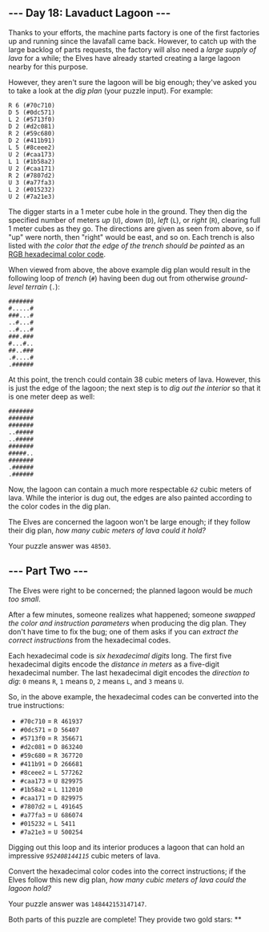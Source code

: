 <main>
<article class="day-desc"><h2>--- Day 18: Lavaduct Lagoon ---</h2><p>Thanks to your efforts, the machine parts factory is one of the first factories up and running since the lavafall came back. However, to catch up with the large backlog of parts requests, the factory will also need a <em>large supply of lava</em> for a while; the Elves have already started creating a large lagoon nearby for this purpose.</p>
<p>However, they aren't sure the lagoon will be big enough; they've asked you to take a look at the <em>dig plan</em> (your puzzle input). For example:</p>
<pre><code>R 6 (#70c710)
D 5 (#0dc571)
L 2 (#5713f0)
D 2 (#d2c081)
R 2 (#59c680)
D 2 (#411b91)
L 5 (#8ceee2)
U 2 (#caa173)
L 1 (#1b58a2)
U 2 (#caa171)
R 2 (#7807d2)
U 3 (#a77fa3)
L 2 (#015232)
U 2 (#7a21e3)
</code></pre>
<p>The digger starts in a 1 meter cube hole in the ground. They then dig the specified number of meters <em>up</em> (<code>U</code>), <em>down</em> (<code>D</code>), <em>left</em> (<code>L</code>), or <em>right</em> (<code>R</code>), clearing full 1 meter cubes as they go. The directions are given as seen from above, so if "up" were north, then "right" would be east, and so on. Each trench is also listed with <em>the color that the edge of the trench should be painted</em> as an <a href="https://en.wikipedia.org/wiki/RGB_color_model#Numeric_representations" target="_blank">RGB hexadecimal color code</a>.</p>
<p>When viewed from above, the above example dig plan would result in the following loop of <em>trench</em> (<code>#</code>) having been dug out from otherwise <em>ground-level terrain</em> (<code>.</code>):</p>
<pre><code>#######
#.....#
###...#
..#...#
..#...#
###.###
#...#..
##..###
.#....#
.######
</code></pre>
<p>At this point, the trench could contain 38 cubic meters of lava. However, this is just the edge of the lagoon; the next step is to <em>dig out the interior</em> so that it is one meter deep as well:</p>
<pre><code>#######
#######
#######
..#####
..#####
#######
#####..
#######
.######
.######
</code></pre>
<p>Now, the lagoon can contain a much more respectable <code><em>62</em></code> cubic meters of lava. While the interior is dug out, the edges are also painted according to the color codes in the dig plan.</p>
<p>The Elves are concerned the lagoon won't be large enough; if they follow their dig plan, <em>how many cubic meters of lava could it hold?</em></p>
</article>
<p>Your puzzle answer was <code>48503</code>.</p><article class="day-desc"><h2 id="part2">--- Part Two ---</h2><p>The Elves were right to be concerned; the planned lagoon would be <em>much too small</em>.</p>
<p>After a few minutes, someone realizes what happened; someone <em><span title="Futuristic sprintf()?">swapped</span> the color and instruction parameters</em> when producing the dig plan. They don't have time to fix the bug; one of them asks if you can <em>extract the correct instructions</em> from the hexadecimal codes.</p>
<p>Each hexadecimal code is <em>six hexadecimal digits</em> long. The first five hexadecimal digits encode the <em>distance in meters</em> as a five-digit hexadecimal number. The last hexadecimal digit encodes the <em>direction to dig</em>: <code>0</code> means <code>R</code>, <code>1</code> means <code>D</code>, <code>2</code> means <code>L</code>, and <code>3</code> means <code>U</code>.</p>
<p>So, in the above example, the hexadecimal codes can be converted into the true instructions:</p>
<ul>
<li><code>#70c710</code> = <code>R 461937</code></li>
<li><code>#0dc571</code> = <code>D 56407</code></li>
<li><code>#5713f0</code> = <code>R 356671</code></li>
<li><code>#d2c081</code> = <code>D 863240</code></li>
<li><code>#59c680</code> = <code>R 367720</code></li>
<li><code>#411b91</code> = <code>D 266681</code></li>
<li><code>#8ceee2</code> = <code>L 577262</code></li>
<li><code>#caa173</code> = <code>U 829975</code></li>
<li><code>#1b58a2</code> = <code>L 112010</code></li>
<li><code>#caa171</code> = <code>D 829975</code></li>
<li><code>#7807d2</code> = <code>L 491645</code></li>
<li><code>#a77fa3</code> = <code>U 686074</code></li>
<li><code>#015232</code> = <code>L 5411</code></li>
<li><code>#7a21e3</code> = <code>U 500254</code></li>
</ul>
<p>Digging out this loop and its interior produces a lagoon that can hold an impressive <code><em>952408144115</em></code> cubic meters of lava.</p>
<p>Convert the hexadecimal color codes into the correct instructions; if the Elves follow this new dig plan, <em>how many cubic meters of lava could the lagoon hold?</em></p>
</article>
<p>Your puzzle answer was <code>148442153147147</code>.</p><p class="day-success">Both parts of this puzzle are complete! They provide two gold stars: **</p>
</main>